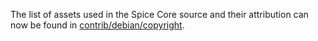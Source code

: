 The list of assets used in the Spice Core source and their attribution can now be found in [contrib/debian/copyright](../contrib/debian/copyright).
